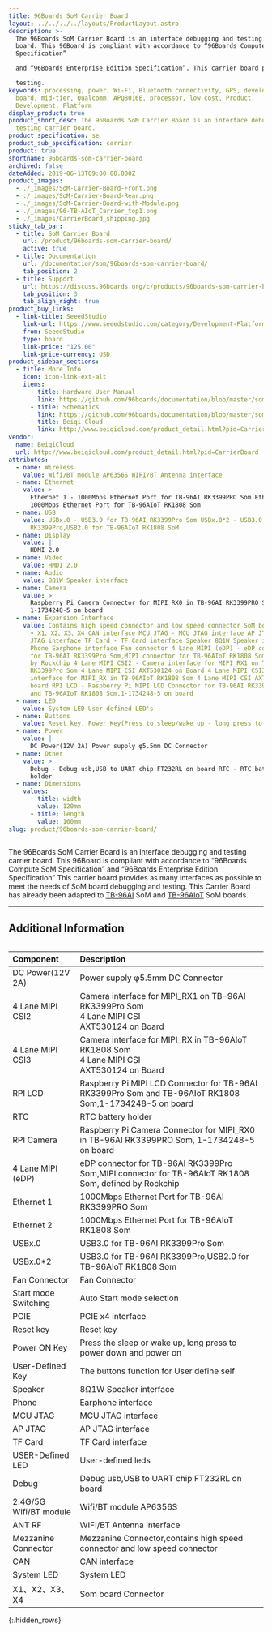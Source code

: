 ```yaml
---
title: 96Boards SoM Carrier Board
layout: ../../../../layouts/ProductLayout.astro
description: >-
  The 96Boards SoM Carrier Board is an interface debugging and testing carrier
  board. This 96Board is compliant with accordance to “96Boards Compute SoM
  Specification”

  and “96Boards Enterprise Edition Specification”. This carrier board provides many interface as possible to meet the needs of Som board debugging an

  testing.
keywords: processing, power, Wi-Fi, Bluetooth connectivity, GPS, development,
  board, mid-tier, Qualcomm, APQ8016E, processor, low cost, Product,
  Development, Platform
display_product: true
product_short_desc: The 96Boards SoM Carrier Board is an interface debugging and
  testing carrier board.
product_specification: se
product_sub_specification: carrier
product: true
shortname: 96boards-som-carrier-board
archived: false
dateAdded: 2019-06-13T09:00:00.000Z
product_images:
  - ./_images/SoM-Carrier-Board-Front.png
  - ./_images/SoM-Carrier-Board-Rear.png
  - ./_images/SoM-Carrier-Board-with-Module.png
  - ./_images/96-TB-AIoT_Carrier_top1.png
  - ./_images/CarrierBoard_shipping.jpg
sticky_tab_bar:
  - title: SoM Carrier Board
    url: /product/96boards-som-carrier-board/
    active: true
  - title: Documentation
    url: /documentation/som/96boards-som-carrier-board/
    tab_position: 2
  - title: Support
    url: https://discuss.96boards.org/c/products/96boards-som-carrier-board
    tab_position: 3
    tab_align_right: true
product_buy_links:
  - link-title: SeeedStudio
    link-url: https://www.seeedstudio.com/category/Development-Platforms-c-1002/single-board-computer-c-950/category/96Boards-c-31/BeiQi-CarrierBoard-Kit-For-RK1808-RK3399Pro-p-4076.html
    from: SeeedStudio
    type: board
    link-price: "125.00"
    link-price-currency: USD
product_sidebar_sections:
  - title: More Info
    icon: icon-link-ext-alt
    items:
      - title: Hardware User Manual
        link: https://github.com/96boards/documentation/blob/master/som/96boards-som-carrier-board/files/96boards-som-carrier-board-hardware-user-manual.pdf
      - title: Schematics
        link: https://github.com/96boards/documentation/blob/master/som/96boards-som-carrier-board/files/96boards-som-carrier-board-schematics.pdf
      - title: Beiqi Cloud
        link: http://www.beiqicloud.com/product_detail.html?pid=CarrierBoard
vendor:
  name: BeiqiCloud
  url: http://www.beiqicloud.com/product_detail.html?pid=CarrierBoard
attributes:
  - name: Wireless
    value: Wifi/BT module AP6356S WIFI/BT Antenna interface
  - name: Ethernet
    value: >
      Ethernet 1 - 1000Mbps Ethernet Port for TB-96AI RK3399PRO Som Ethernet 2 -
      1000Mbps Ethernet Port for TB-96AIoT RK1808 Som
  - name: USB
    value: USBx.0 - USB3.0 for TB-96AI RK3399Pro Som USBx.0*2 - USB3.0 for TB-96AI
      RK3399Pro,USB2.0 for TB-96AIoT RK1808 SoM
  - name: Display
    value: |
      HDMI 2.0
  - name: Video
    value: HMDI 2.0
  - name: Audio
    value: 8Ω1W Speaker interface
  - name: Camera
    value: >
      Raspberry Pi Camera Connector for MIPI_RX0 in TB-96AI RK3399PRO Som,
      1-1734248-5 on board
  - name: Expansion Interface
    value: Contains high speed connector and low speed connector SoM board Connector
      - X1、X2、X3、X4 CAN interface MCU JTAG - MCU JTAG interface AP JTAG - AP
      JTAG interface TF Card - TF Card interface Speaker 8Ω1W Speaker interface
      Phone Earphone interface Fan connector 4 Lane MIPI (eDP) - eDP connector
      for TB-96AI RK3399Pro Som,MIPI connector for TB-96AIoT RK1808 Som, defined
      by Rockchip 4 Lane MIPI CSI2 - Camera interface for MIPI_RX1 on TB-96AI
      RK3399Pro Som 4 Lane MIPI CSI AXT530124 on Board 4 Lane MIPI CSI3 - Camera
      interface for MIPI_RX in TB-96AIoT RK1808 Som 4 Lane MIPI CSI AXT530124 on
      board RPI LCD - Raspberry Pi MIPI LCD Connector for TB-96AI RK3399Pro Som
      and TB-96AIoT RK1808 Som,1-1734248-5 on board
  - name: LED
    value: System LED User-defined LED's
  - name: Buttons
    value: Reset key, Power Key(Press to sleep/wake up - long press to power down/on)
  - name: Power
    value: |
      DC Power(12V 2A) Power supply φ5.5mm DC Connector
  - name: Other
    value: >
      Debug - Debug usb,USB to UART chip FT232RL on board RTC - RTC battery
      holder
  - name: Dimensions
    values:
      - title: width
        value: 120mm
      - title: length
        value: 160mm
slug: product/96boards-som-carrier-board/
---
```

The 96Boards SoM Carrier Board is an Interface debugging and testing carrier board. This 96Board is compliant with accordance to “96Boards Compute SoM Specification” and “96Boards Enterprise Edition Specification” This carrier board provides as many interfaces as possible to meet the needs of SoM board debugging and testing. This Carrier Board has already been adapted to [TB-96AI](/product/tb-96ai/) SoM and [TB-96AIoT](/product/tb-96aiot/) SoM boards.
***

## Additional Information
<div style="overflow-x:scroll;" markdown="1">

|   Component          |   Description |
|:---------------------|:--------------|
|  DC Power(12V 2A)    | Power supply φ5.5mm DC Connector              |
|  4 Lane MIPI CSI2    | Camera interface for MIPI_RX1 on TB-96AI RK3399Pro Som <br> 4 Lane MIPI CSI <br> AXT530124 on Board |
|  4 Lane MIPI CSI3    | Camera interface for MIPI_RX in TB-96AIoT RK1808 Som <br> 4 Lane MIPI CSI <br> AXT530124 on Board |
|  RPI LCD    | Raspberry Pi MIPI LCD Connector for TB-96AI RK3399Pro Som and TB-96AIoT RK1808 Som,1-1734248-5 on board |
|  RTC    | RTC battery holder |
|  RPI Camera    | Raspberry Pi Camera Connector for MIPI_RX0 in TB-96AI RK3399PRO Som, 1-1734248-5 on board |
|  4 Lane MIPI (eDP)    | eDP connector for TB-96AI RK3399Pro Som,MIPI connector for TB-96AIoT RK1808 Som, defined by Rockchip |
|  Ethernet 1    | 1000Mbps Ethernet Port for TB-96AI RK3399PRO Som |
|  Ethernet 2    | 1000Mbps Ethernet Port for TB-96AIoT RK1808 Som |
|  USBx.0    | USB3.0 for TB-96AI RK3399Pro Som |
|  USBx.0*2    | USB3.0 for TB-96AI RK3399Pro,USB2.0 for TB-96AIoT RK1808 Som |
|  Fan Connector   | Fan Connector   |
|  Start mode Switching   | Auto Start mode selection  |
|  PCIE   | PCIE x4 interface  |
|  Reset key   | Reset key |
|  Power ON Key  | Press the sleep or wake up, long press to power down and power on |
|  User-Defined Key  | The buttons function for User define self |
|  Speaker  | 8Ω1W Speaker interface |
|  Phone  | Earphone interface |
|  MCU JTAG  | MCU JTAG interface |
|  AP JTAG | AP JTAG interface |
|  TF Card | TF Card interface |
|  USER-Defined LED | User-defined leds |
|  Debug | Debug usb,USB to UART chip FT232RL on board |
|  2.4G/5G Wifi/BT module | Wifi/BT module AP6356S |
|  ANT RF | WIFI/BT Antenna interface |
|  Mezzanine Connector | Mezzanine Connector,contains high speed connector and low speed connector |
|  CAN | CAN interface |
|  System LED | System LED |
|  X1、X2、X3、X4 | Som board Connector |
{:.hidden_rows}
</div>
